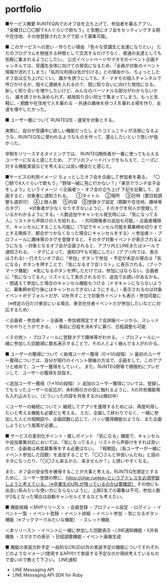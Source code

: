# portfolio
■サービス概要
RUNTEQ内でのオフ会を立ち上げて、参加者を募るアプリ。
「金曜日に〇〇駅で4人ぐらいで飲もう」と気軽にオフ会をセッティングする期や在住地、その他登録されたタグで絞って募集可能。

■ このサービスへの思い・作りたい理由
「色々な受講生と友達になりたい」
ただのプログラムを勉強する仲間として交流するだけでなく、普通の友達としても気軽に集まれるようにしたい。
公式イベントページやマタモのイベント企画チャンネルでは、受講生全体に向けての発信になるため、「全員が対象のイベント情報が流れてしまう」「私的な利用は気が引ける」との理由から、ちょっとしたオフ会は立ち上げにくい。
誰かを誘うにしても、X・マタモの個人チャンネルで呼びかけるか、個々に連絡を入れるので、既に知り合いに向けた発信になる。
新しく知り合いを増やしたいけど、みんなのパーソナルな部分がわからないから、
誰を誘うかも決められず、結局知り合い同士で集まってしまう。もっと気軽に、・期数や在住地で人を募れる
・共通の趣味を持つ人を募れる場を作り、友達を増やしたかった。

■ ユーザー層について
RUNTEQ生・運営を対象とする。

実際に、自分が受講中に欲しい機能だったし
よりコミュニティが活発になるような、RUNTEQ生に使われるようなものを作って、還元したいという思いが強かった。

卒制をリリースするタイミングでは、
RUNTEQ関係者が一番に使ってもらえるユーザーになると感じたため、
アプリのフィードバックをもらえて、ニーズに対する機能実装などを考えるには良い機会だと感じた。

■サービスの利用イメージ
ちょっとしたオフ会を企画して参加者を募る。
「〇〇駅で4人ぐらいで飲もう」「野球一緒に見に行かない？」「東京でランチ女子会をしよう」というイメージ
＜企画者＞・オフ会の立ち上げ
下記を記載して、企画すると、対象者に通知される。
　①タイトル
　②場所
　③日時（要日程調整も選択可）　④上限人数
　⑤内容　⑥登録タグ設定（期数や在住地、趣味等のタグ）　　※対象者が少なくなりすぎないように、そのタグを何人が登録しているかわかるようにする。・人数追加やキャンセル発生時には、「気になってる人」リストから声掛けの人を絞れる。
・共同開催者の追加も可能。・企画者権限で、キャンセルにすることも可能に（下記でキャンセル可能を募集締め切りまでとする関係で、都合がつかなくなった場合にキャンセルをする）＜参加者＞・プロフィールに趣味等のタグを登録すると、そのタグ対象イベントが表示されるようになる
・対象となるオフ会が企画されると、アプリ内とLINEまたはメールで通知される。
・タグによって、通知OFFも可能にしたい（アプリ内では、表示はされる）・行きたいオフ会に「参加」ボタンで参加
・予定が未定の場合は「気になる」ボタンを押すことで、「気になるオフ会リスト」に表示される。（ブックマーク機能）　※気になるボタンを押しただけでは、参加にはならない。企画者に「気になってる人」リストとして表示されるので、追加でお誘いがあるかも。
・間違えて参加した場合のキャンセル機能もつける（ドタキャンにならないように、募集締め切り後にはキャンセルできないようにする。）・表示されるのは対象イベントがデフォルトだが、☑️を外すことで対象外イベントも表示・参加可能に　（※特定の日だけ東京にいる場合、東京在住者イベントだが参加したいなどに対応するため）

＜企画者・参加者＞
・企画者・参加者限定でオフ会詳細ページから、スレッドでのやりとりができる。
・事前に日程を決めずに募り、日程調整も可能

＜その他＞
・プロフィールに登録タグで趣味等がわかる。
・プロフィールに一緒に参加した回数順に数名表示することで、その人とよく絡んでる人がわかる。

■ ユーザーの獲得について
＜新規ユーザー獲得（0→1の段階）＞
最初のユーザー獲得については、自分が現行のイベント開催の方法で、企画をして、このアプリと絡めて、ユーザー獲得をしていく。
また、RUNTEQ祭等で積極的にプレゼンして、ユーザーの獲得を目指す。

＜追加ユーザー獲得（1→10の段階）＞
追加のユーザー獲得については、登録してもらったユーザーの反応が、未利用の方の目に触れるように、Xの共有機能等も入れ込みたい。（どういった内容を共有するかは検討中）

＜ユーザーの継続について＞
継続してアプリを運用するためには、再度利用したいと考える機能も必要だと考える。
ただ、企画して終わりでなく、一緒に参加した人との相関図や、企画回数に応じて、バッジ獲得機能のような、また企画しようという施策が必要。。


■ サービスの差別化ポイント・推しポイント
「気になる」機能で、キャンセルや追加募集対応においては、「気になってる人」リストから声掛けをすれば良いので、企画者は再度募集等をする必要はない。
「相関図」（各ユーザーが一緒にイベント参加した回数）を追加することで、「〇〇さんと仲良いんだね」と話のネタになったり、「〇〇さん来るから、来ませんか？」と誘いやすくなる。

また、オフ会の安全性を確保することが大事と考える。RUNTEQ生限定とするために、ユーザー登録の際に、https://char.runteq~というアドレスを必須登録しようと考えている。（※卒業生のURLが残っているのかは要確認）
その他にも出会い系みたいな使い方にならないように、上限2名での募集は不可。参加人数が2名となった場合は自動キャンセルとするなども考えたい。


■ 機能候補
＜MVPリリース＞
・会員登録
・プロフィール設定
・ログイン
・イベント一覧
・イベント登録
・イベント詳細
・イベント参加
・気になるボタン機能（※ブックマークみたいな機能）
・スレッド機能

＜本リリース＞
・イベントに一緒に参加した回数表示・LINE通知機能・X共有機能
・スマホでの表示
・日程調整機能・イベント画像生成

■ 機能の実装方針予定
一般的なCRUD以外の実装予定の機能についてそれぞれどのようなイメージ(使用するAPIや)で実装する予定なのか現状考えているもので良いので教えて下さい。
LINE通知
* LINE Messaging API
* LINE Messaging API SDK for Ruby
